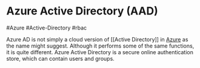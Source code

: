 # Azure Active Directory (AAD)
#Azure #Active-Directory #rbac 


Azure AD is not simply a cloud version of [[Active Directory]] in [Azure](Azure/Azure.md) as the name might suggest. Although it performs some of the same functions, it is quite different. Azure Active Directory is a secure online authentication store, which can contain users and groups. 
